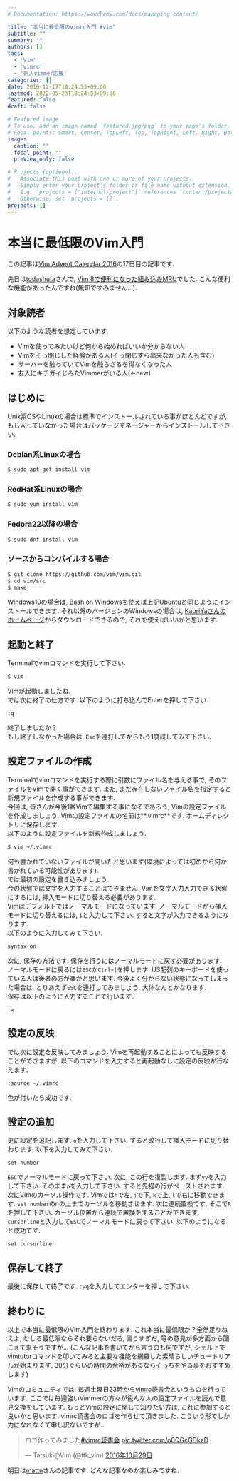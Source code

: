 ```yaml
---
# Documentation: https://wowchemy.com/docs/managing-content/

title: "本当に最低限のvimrc入門 #vim"
subtitle: ""
summary: ""
authors: []
tags: 
  - 'Vim'
  - 'vimrc'
  - '新人vimmer応援'
categories: []
date: 2016-12-17T18:24:53+09:00
lastmod: 2022-05-23T18:24:53+09:00
featured: false
draft: false

# Featured image
# To use, add an image named `featured.jpg/png` to your page's folder.
# Focal points: Smart, Center, TopLeft, Top, TopRight, Left, Right, BottomLeft, Bottom, BottomRight.
image:
  caption: ""
  focal_point: ""
  preview_only: false

# Projects (optional).
#   Associate this post with one or more of your projects.
#   Simply enter your project's folder or file name without extension.
#   E.g. `projects = ["internal-project"]` references `content/project/deep-learning/index.md`.
#   Otherwise, set `projects = []`.
projects: []
---
```

# 本当に最低限のVim入門

この記事は[Vim Advent Calendar 2016](http://qiita.com/advent-calendar/2016/vim)の17日目の記事です. 

先日は[todashuta](http://qiita.com/todashuta)さんで, [Vim 8で便利になった組み込みMRU](http://qiita.com/todashuta/items/1362654c6276e5b69abc)でした. こんな便利な機能があったんですね(無知ですみません...).

## 対象読者

以下のような読者を想定しています.

- Vimを使ってみたいけど何から始めればいいか分からない人
- Vimをそっ閉じした経験がある人(そっ閉じすら出来なかった人も含む)
- サーバーを触っていてVimを触らざるを得なくなった人
- 友人にキチガイじみたVimmerがいる人(←new)

## はじめに

Unix系OSやLinuxの場合は標準でインストールされている事がほとんどですが, もし入っていなかった場合はパッケージマネージャーからインストールして下さい.  

### Debian系Linuxの場合

```bash 
$ sudo apt-get install vim
```

### RedHat系Linuxの場合

```bash 
$ sudo yum install vim
```

### Fedora22以降の場合

```bash 
$ sudo dnf install vim
```

### ソースからコンパイルする場合

```bash 
$ git clone https://github.com/vim/vim.git
$ cd vim/src
$ make
```

Windows10の場合は, Bash on Windowsを使えば上記Ubuntuと同じようにインストールできます. それ以外のバージョンのWindowsの場合は, [KaoriYaさんのホームページ](https://www.kaoriya.net/software/vim/)からダウンロードできるので, それを使えばいいかと思います.  

## 起動と終了

Terminalでvimコマンドを実行して下さい.  

```bash 
$ vim
```

Vimが起動しましたね.  
では次に終了の仕方です. 以下のように打ち込んでEnterを押して下さい.

```vim 
:q
```

終了しましたか？  
もし終了しなかった場合は, `Esc`を連打してからもう1度試してみて下さい.  

## 設定ファイルの作成
Terminalでvimコマンドを実行する際に引数にファイル名を与える事で, そのファイルをVimで開く事ができます. また, まだ存在しないファイル名を指定すると新規ファイルを作成する事ができます.  
今回は, 皆さんが今後1番Vimで編集する事になるであろう, Vimの設定ファイルを作成しましょう. Vimの設定ファイルの名前は**.vimrc**です. ホームディレクトリに保存します.  
以下のように設定ファイルを新規作成しましょう.  

```bash 
$ vim ~/.vimrc
```

何も書かれていないファイルが開いたと思います(環境によっては初めから何か書かれている可能性があります).  
では最初の設定を書き込みましょう.  
今の状態では文字を入力することはできません. Vimを文字入力入力できる状態にするには, 挿入モードに切り替える必要があります.  
Vimはデフォルトではノーマルモードになっています. ノーマルモードから挿入モードに切り替えるには, `i`と入力して下さい. すると文字が入力できるようになります.  
以下のように入力してみて下さい. 

```vim 
syntax on
```

次に, 保存の方法です. 保存を行うにはノーマルモードに戻す必要があります.  
ノーマルモードに戻るには`ESC`か`Ctrl+[`を押します. US配列のキーボードを使っている人は後者の方が楽かと思います. 今後よく分からない状態になってしまった場合は, とりあえず`ESC`を連打してみましょう. 大体なんとかなります.  
保存は以下のように入力することで行います.  

```vim 
:w 
```

## 設定の反映

では次に設定を反映してみましょう. Vimを再起動することによっても反映することができますが, 以下のコマンドを入力すると再起動なしに設定の反映が行なえます. 

```vim 
:source ~/.vimrc
```

色が付いたら成功です.

## 設定の追加

更に設定を追記します.
`o`を入力して下さい. すると改行して挿入モードに切り替わります.
以下を入力してみて下さい. 

```vim 
set number
```

`ESC`でノーマルモードに戻って下さい.
次に, この行を複製します. まず`yy`を入力して下さい.
そのまま`p`を入力して下さい. すると先程の行がペーストされます. 
次にVimのカーソル操作です. Vimでは`h`で左, `j`で下, `k`で上, `l`で右に移動できます.
`set number`のnの上までカーソルを移動させます. 
次に連続置換です. そこで`R`を押して下さい. カーソル位置から連続で置換をすることができます.
`cursorline`と入力して`ESC`でノーマルモードに戻って下さい.
以下のようになると成功です.

```vim 
set cursorline
```

## 保存して終了
最後に保存して終了です. `:wq`を入力してエンターを押して下さい.

## 終わりに
以上で本当に最低限のVim入門を終わります. 
これ本当に最低限か？全然足りねえよ, むしろ最低限ならそれ要らないだろ, 偏りすぎだ, 等の意見が多方面から聞こえて来そうですが...
(こんな記事を書いてから言うのも何ですが, シェル上でvimtutorコマンドを叩いてみると主要な機能を網羅した素晴らしいチュートリアルが始まります. 30分ぐらいの時間の余裕があるならそっちをやる事をおすすめします)

Vimのコミュニティでは, 毎週土曜日23時から[vimrc読書会](http://vim-jp.org/reading-vimrc/)というものを行っています. ここでは毎週強いVimmerの方々が色んな人の設定ファイルを読んで意見交換をしています. もっとVimの設定に関して知りたい方は, これに参加すると良いかと思います. 
vimrc読書会のロゴを作らせて頂きました. こういう形でしか力になれなくて申し訳ないですが...

<blockquote class="twitter-tweet" data-lang="ja"><p lang="ja" dir="ltr">ロゴ作ってみました<a href="https://twitter.com/hashtag/vimrc%E8%AA%AD%E6%9B%B8%E4%BC%9A?src=hash">#vimrc読書会</a> <a href="https://t.co/o0QGcGDkzD">pic.twitter.com/o0QGcGDkzD</a></p>&mdash; Tatsuki@Vim (@ttk_vim) <a href="https://twitter.com/ttk_vim/status/792409759311798272">2016年10月29日</a></blockquote>
<script async src="//platform.twitter.com/widgets.js" charset="utf-8"></script>

明日は[mattn](http://qiita.com/mattn)さんの記事です. どんな記事なのか楽しみですね.

